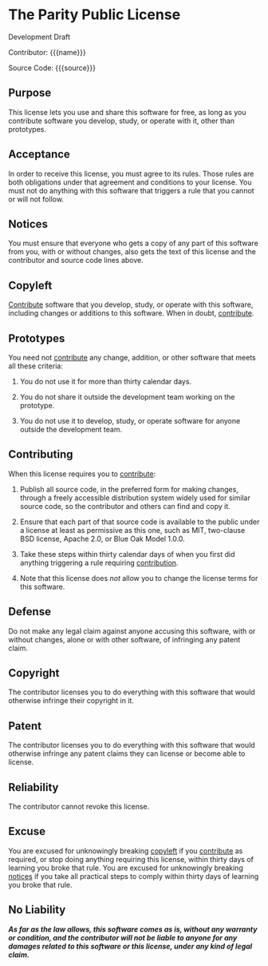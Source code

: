 # The Parity Public License

Development Draft

Contributor: {{{name}}}

Source Code: {{{source}}}

## Purpose

This license lets you use and share this software for free, as long as you contribute software you develop, study, or operate with it, other than prototypes.

## Acceptance

In order to receive this license, you must agree to its rules.  Those rules are both obligations under that agreement and conditions to your license.  You must not do anything with this software that triggers a rule that you cannot or will not follow.

## Notices

You must ensure that everyone who gets a copy of any part of this software from you, with or without changes, also gets the text of this license and the contributor and source code lines above.

## Copyleft

[Contribute](#contributing) software that you develop, study, or operate with this software, including changes or additions to this software.  When in doubt, [contribute](#contributing).

## Prototypes

You need not [contribute](#contributing) any change, addition, or other software that meets all these criteria:

1.  You do not use it for more than thirty calendar days.

2.  You do not share it outside the development team working on the prototype.

3.  You do not use it to develop, study, or operate software for anyone outside the development team.

## Contributing

When this license requires you to [contribute](#contributing):

1.  Publish all source code, in the preferred form for making changes, through a freely accessible distribution system widely used for similar source code, so the contributor and others can find and copy it.

2.  Ensure that each part of that source code is available to the public under a license at least as permissive as this one, such as MIT, two-clause BSD license, Apache 2.0, or Blue Oak Model 1.0.0.

3.  Take these steps within thirty calendar days of when you first did anything triggering a rule requiring [contribution](#contributing).

4.  Note that this license does _not_ allow you to change the license terms for this software.

## Defense

Do not make any legal claim against anyone accusing this software, with or without changes, alone or with other software, of infringing any patent claim.

## Copyright

The contributor licenses you to do everything with this software that would otherwise infringe their copyright in it.

## Patent

The contributor licenses you to do everything with this software that would otherwise infringe any patent claims they can license or become able to license.

## Reliability

The contributor cannot revoke this license.

## Excuse

You are excused for unknowingly breaking [copyleft](#copyleft) if you [contribute](#contributing) as required, or stop doing anything requiring this license, within thirty days of learning you broke that rule.  You are excused for unknowingly breaking [notices](#notices) if you take all practical steps to comply within thirty days of learning you broke that rule.

## No Liability

***As far as the law allows, this software comes as is, without any warranty or condition, and the contributor will not be liable to anyone for any damages related to this software or this license, under any kind of legal claim.***

